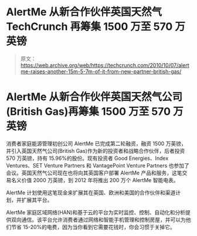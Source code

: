 # AlertMe 从新合作伙伴英国天然气 TechCrunch 再筹集 1500 万至 570 万英镑

> 原文：<https://web.archive.org/web/https://techcrunch.com/2010/10/07/alertme-raises-another-15m-5-7m-of-it-from-new-partner-british-gas/>

# AlertMe 从新合作伙伴英国天然气公司(British Gas)再筹集 1500 万至 570 万英镑

消费者家庭能源管理初创公司 AlertMe 已完成第二轮融资，融资 1500 万英镑，并引入英国天然气公司(British Gas)作为新的投资者和战略合作伙伴，后者投资 570 万英镑，持有 15.96%的股份。现有投资者 Good Energies、Index Ventures、SET Venture Partners 和 VantagePoint Venture Partners 也参加了会议。英国天然气公司现在也将向其英国客户部署 AlertMe 产品和服务，这笔交易名义价值 2000 万英镑，到 2012 年将推出 200 万个 AlertMe 智能电表。

AlertMe 计划使用这笔现金来扩展其在英国、欧洲和美国的合作伙伴和渠道计划，并扩展其平台。

AlertMe 家庭区域网络(HAN)和基于云的平台为实时监控、控制、自动化和分析提供双向通信。该平台允许消费者通过网络和智能手机管理和控制房屋，并可以为他们节省 15-20%的电费，因为当你看到它需要花钱时，你会习惯于关掉它。